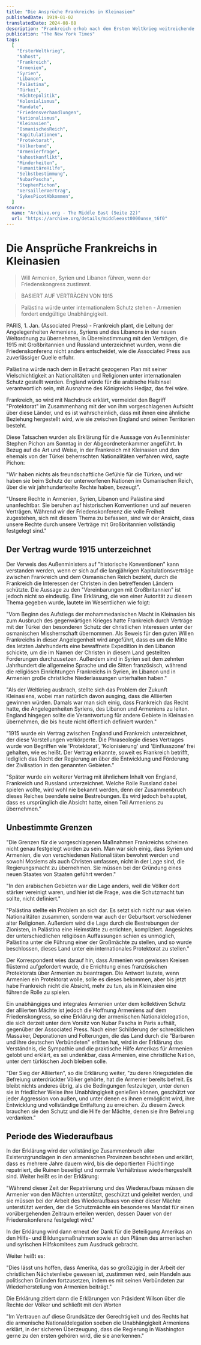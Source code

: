 ```yaml
---
title: "Die Ansprüche Frankreichs in Kleinasien"
publishedDate: 1919-01-02
translatedDate: 2024-08-08
description: "Frankreich erhob nach dem Ersten Weltkrieg weitreichende Ansprüche in Kleinasien. Gestützt auf historische Verträge und Absprachen mit Großbritannien beanspruchte Paris eine führende Rolle in Armenien, Syrien und Libanon. Während Frankreich ein Mandat anstrebte, forderte Armenien hingegen vollständige Unabhängigkeit. Palästina sollte international verwaltet werden. Die USA wurden als potenzieller Unterstützer Armeniens ins Spiel gebracht. Der Artikel zeigt die komplexen Machtansprüche in der Region und die schwierige Suche nach einer neuen Ordnung."
publication: "The New York Times"
tags:
  [
    "ErsterWeltkrieg",
    "Nahost",
    "Frankreich",
    "Armenien",
    "Syrien",
    "Libanon",
    "Palästina",
    "Türkei",
    "Mächtepolitik",
    "Kolonialismus",
    "Mandate",
    "Friedensverhandlungen",
    "Nationalismus",
    "Kleinasien",
    "OsmanischesReich",
    "Kapitulationen",
    "Protektorat",
    "Völkerbund",
    "Armenierfrage",
    "Nahostkonflikt",
    "Minderheiten",
    "HumanitäreHilfe",
    "Selbstbestimmung",
    "NubarPascha",
    "StephenPichon",
    "VersaillerVertrag",
    "SykesPicotAbkommen",
  ]
source:
  name: "Archive.org - The Middle East (Seite 22)"
  url: "https://archive.org/details/middleeast0000unse_t6f0"
---
```


# Die Ansprüche Frankreichs in Kleinasien

> Will Armenien, Syrien und Libanon führen, wenn der Friedenskongress zustimmt.

> BASIERT AUF VERTRÄGEN VON 1915

> Palästina würde unter internationalem Schutz stehen - Armenien fordert endgültige Unabhängigkeit.

PARIS, 1. Jan. (Associated Press) - Frankreich plant, die Leitung der Angelegenheiten Armeniens, Syriens und des Libanons in der neuen Weltordnung zu übernehmen, in Übereinstimmung mit den Verträgen, die 1915 mit Großbritannien und Russland unterzeichnet wurden, wenn die Friedenskonferenz nicht anders entscheidet, wie die Associated Press aus zuverlässiger Quelle erfuhr.

Palästina würde nach dem in Betracht gezogenen Plan mit seiner Vielschichtigkeit an Nationalitäten und Religionen unter internationalen Schutz gestellt werden. England würde für die arabische Halbinsel verantwortlich sein, mit Ausnahme des Königreichs Hedjaz, das frei wäre.

Frankreich, so wird mit Nachdruck erklärt, vermeidet den Begriff "Protektorat" im Zusammenhang mit der von ihm vorgeschlagenen Aufsicht über diese Länder, und es ist wahrscheinlich, dass mit ihnen eine ähnliche Beziehung hergestellt wird, wie sie zwischen England und seinen Territorien besteht.

Diese Tatsachen wurden als Erklärung für die Aussage von Außenminister Stephen Pichon am Sonntag in der Abgeordnetenkammer angeführt. In Bezug auf die Art und Weise, in der Frankreich mit Kleinasien und den ehemals von der Türkei beherrschten Nationalitäten verfahren wird, sagte Pichon:

"Wir haben nichts als freundschaftliche Gefühle für die Türken, und wir haben sie beim Schutz der unterworfenen Nationen im Osmanischen Reich, über die wir jahrhundertealte Rechte haben, bezeugt".

"Unsere Rechte in Armenien, Syrien, Libanon und Palästina sind unanfechtbar. Sie beruhen auf historischen Konventionen und auf neueren Verträgen. Während wir der Friedenskonferenz die volle Freiheit zugestehen, sich mit diesem Thema zu befassen, sind wir der Ansicht, dass unsere Rechte durch unsere Verträge mit Großbritannien vollständig festgelegt sind."

## Der Vertrag wurde 1915 unterzeichnet

Der Verweis des Außenministers auf "historische Konventionen" kann verstanden werden, wenn er sich auf die langjährigen Kapitulationsverträge zwischen Frankreich und dem Osmanischen Reich bezieht, durch die Frankreich die Interessen der Christen in den betreffenden Ländern schützte. Die Aussage zu den "Vereinbarungen mit Großbritannien" ist jedoch nicht so eindeutig. Eine Erklärung, die von einer Autorität zu diesem Thema gegeben wurde, lautete im Wesentlichen wie folgt:

"Vom Beginn des Aufstiegs der mohammedanischen Macht in Kleinasien bis zum Ausbruch des gegenwärtigen Krieges hatte Frankreich durch Verträge mit der Türkei den besonderen Schutz der christlichen Interessen unter der osmanischen Missherrschaft übernommen. Als Beweis für den guten Willen Frankreichs in dieser Angelegenheit wird angeführt, dass es um die Mitte des letzten Jahrhunderts eine bewaffnete Expedition in den Libanon schickte, um die im Namen der Christen in diesem Land gestellten Forderungen durchzusetzen. Außerdem sind in Syrien seit dem zehnten Jahrhundert die allgemeine Sprache und die Sitten französisch, während die religiösen Einrichtungen Frankreichs in Syrien, im Libanon und in Armenien große christliche Niederlassungen unterhalten haben."

"Als der Weltkrieg ausbrach, stellte sich das Problem der Zukunft Kleinasiens, wobei man natürlich davon ausging, dass die Alliierten gewinnen würden. Damals war man sich einig, dass Frankreich das Recht hatte, die Angelegenheiten Syriens, des Libanon und Armeniens zu leiten. England hingegen sollte die Verantwortung für andere Gebiete in Kleinasien übernehmen, die bis heute nicht öffentlich definiert wurden."

"1915 wurde ein Vertrag zwischen England und Frankreich unterzeichnet, der diese Vorstellungen verkörperte. Die Phraseologie dieses Vertrages wurde von Begriffen wie 'Protektorat', 'Kolonisierung' und 'Einflusszone' frei gehalten, wie es heißt. Der Vertrag erkannte, soweit es Frankreich betrifft, lediglich das Recht der Regierung an über die Entwicklung und Förderung der Zivilisation in den genannten Gebieten."

"Später wurde ein weiterer Vertrag mit ähnlichem Inhalt von England, Frankreich und Russland unterzeichnet. Welche Rolle Russland dabei spielen wollte, wird wohl nie bekannt werden, denn der Zusammenbruch dieses Reiches beendete seine Bestrebungen. Es wird jedoch behauptet, dass es ursprünglich die Absicht hatte, einen Teil Armeniens zu übernehmen."

## Unbestimmte Grenzen

"Die Grenzen für die vorgeschlagenen Maßnahmen Frankreichs scheinen nicht genau festgelegt worden zu sein. Man war sich einig, dass Syrien und Armenien, die von verschiedenen Nationalitäten bewohnt werden und sowohl Moslems als auch Christen umfassen, nicht in der Lage sind, die Regierungsmacht zu übernehmen. Sie müssen bei der Gründung eines neuen Staates von Staaten geführt werden."

"In den arabischen Gebieten war die Lage anders, weil die Völker dort stärker vereinigt waren, und hier ist die Frage, was die Schutzmacht tun sollte, nicht definiert."

"Palästina stellte ein Problem an sich dar. Es setzt sich nicht nur aus vielen Nationalitäten zusammen, sondern war auch der Geburtsort verschiedener alter Religionen. Außerdem wird die Lage durch die Bestrebungen der Zionisten, in Palästina eine Heimstätte zu errichten, kompliziert. Angesichts der unterschiedlichen religiösen Auffassungen schien es unmöglich, Palästina unter die Führung einer der Großmächte zu stellen, und so wurde beschlossen, dieses Land unter ein internationales Protektorat zu stellen."

Der Korrespondent wies darauf hin, dass Armenien von gewissen Kreisen flüsternd aufgefordert wurde, die Errichtung eines französischen Protektorats über Armenien zu beantragen. Die Antwort lautete, wenn Armenien ein Protektorat wolle, solle es dieses bekommen, aber bis jetzt habe Frankreich nicht die Absicht, mehr zu tun, als in Kleinasien eine führende Rolle zu spielen.

Ein unabhängiges und integrales Armenien unter dem kollektiven Schutz der alliierten Mächte ist jedoch die Hoffnung Armeniens auf dem Friedenskongress, so eine Erklärung der armenischen Nationaldelegation, die sich derzeit unter dem Vorsitz von Nubar Pascha in Paris aufhält, gegenüber der Associated Press. Nach einer Schilderung der schrecklichen Massaker, Deporationen und Folterungen, die das Land durch die "Barbaren und ihre deutschen Verbündeten" erlitten hat, wird in der Erklärung das Verständnis, die Sympathie und die praktische Hilfe Amerikas für Armenien gelobt und erklärt, es sei undenkbar, dass Armenien, eine christliche Nation, unter dem türkischen Joch bleiben solle.

"Der Sieg der Alliierten", so die Erklärung weiter, "zu deren Kriegszielen die Befreiung unterdrückter Völker gehörte, hat die Armenier bereits befreit. Es bleibt nichts anderes übrig, als die Bedingungen festzulegen, unter denen sie in friedlicher Weise ihre Unabhängigkeit genießen können, geschützt vor jeder Aggression von außen, und unter denen es ihnen ermöglicht wird, ihre Entwicklung und vollständige Entfaltung zu erreichen. Zu diesem Zweck brauchen sie den Schutz und die Hilfe der Mächte, denen sie ihre Befreiung verdanken."

## Periode des Wiederaufbaus

In der Erklärung wird der vollständige Zusammenbruch aller Existenzgrundlagen in den armenischen Provinzen beschrieben und erklärt, dass es mehrere Jahre dauern wird, bis die deportierten Flüchtlinge repatriiert, die Ruinen beseitigt und normale Verhältnisse wiederhergestellt sind. Weiter heißt es in der Erklärung:

"Während dieser Zeit der Repatriierung und des Wiederaufbaus müssen die Armenier von den Mächten unterstützt, geschützt und geleitet werden, und sie müssen bei der Arbeit des Wiederaufbaus von einer dieser Mächte unterstützt werden, der die Schutzmächte ein besonderes Mandat für einen vorübergehenden Zeitraum erteilen werden, dessen Dauer von der Friedenskonferenz festgelegt wird."

In der Erklärung wird dann erneut der Dank für die Beteiligung Amerikas an den Hilfs- und Bildungsmaßnahmen sowie an den Plänen des armenischen und syrischen Hilfskomitees zum Ausdruck gebracht.

Weiter heißt es:

"Dies lässt uns hoffen, dass Amerika, das so großzügig in der Arbeit der christlichen Nächstenliebe gewesen ist, zustimmen wird, sein Handeln aus politischen Gründen fortzusetzen, indem es mit seinen Verbündeten zur Wiederherstellung von Armenien beiträgt."

Die Erklärung zitiert dann die Erklärungen von Präsident Wilson über die Rechte der Völker und schließt mit den Worten

"Im Vertrauen auf diese Grundsätze der Gerechtigkeit und des Rechts hat die armenische Nationaldelegation soeben die Unabhängigkeit Armeniens erklärt, in der sicheren Überzeugung, dass die Regierung in Washington gerne zu den ersten gehören wird, die sie anerkennen."
